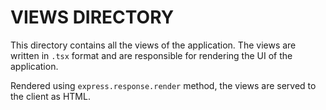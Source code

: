 # VIEWS DIRECTORY

This directory contains all the views of the application. The views are written in `.tsx` format and are responsible for rendering the UI of the application.

Rendered using `express.response.render` method, the views are served to the client as HTML.
